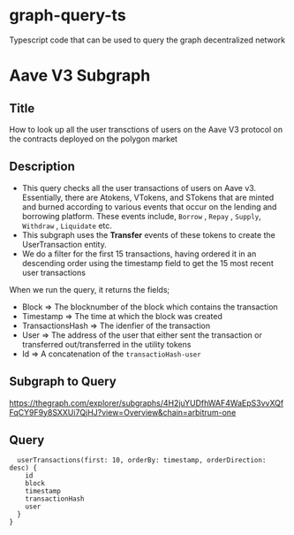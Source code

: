# graph-query-ts
Typescript code that can be used to query the graph decentralized network
# Aave V3 Subgraph

## Title

How to look up all the user transctions of users on the Aave V3 protocol on the contracts deployed on the polygon market

## Description

- This query checks all the user transactions of users on Aave v3. Essentially, there are Atokens, VTokens, and STokens that are minted and burned according to various events that occur on the lending and borrowing platform. These events include, `Borrow` , `Repay` , `Supply`, `Withdraw` , `Liquidate`  etc.
- This subgraph uses the **Transfer** events of these tokens to create the UserTransaction entity.
- We do a filter for the first 15 transactions, having ordered it in an descending order using the timestamp field to get the 15 most recent user transactions

When we  run the query, it returns the fields; 

- Block ⇒ The blocknumber of the block which contains the transaction
- Timestamp ⇒ The time at which the block was created
- TransactionsHash ⇒ The idenfier of the transaction
- User ⇒ The address of the user that either sent the transaction or transferred out/transferred in the utility tokens
- Id ⇒ A concatenation of the `transactioHash-user`

## Subgraph to Query

https://thegraph.com/explorer/subgraphs/4H2juYUDfhWAF4WaEpS3vvXQfFqCY9F9y8SXXUi7QjHJ?view=Overview&chain=arbitrum-one

## Query
```query UserTransactions {
  userTransactions(first: 10, orderBy: timestamp, orderDirection: desc) {
    id
    block
    timestamp
    transactionHash
    user
  }
}
```
